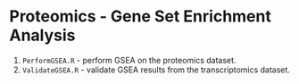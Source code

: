 # Proteomics - Gene Set Enrichment Analysis
1. `PerformGSEA.R` - perform GSEA on the proteomics dataset.
2. `ValidateGSEA.R` - validate GSEA results from the transcriptomics dataset.